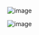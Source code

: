 ![image](https://github-readme-stats.vercel.app/api/top-langs/?username=jordongarcia&layout=compact)

![image](https://komarev.com/ghpvc/?username=your-github-username)
